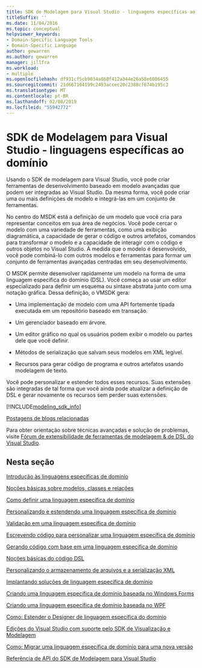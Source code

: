 ```yaml
---
title: SDK de Modelagem para Visual Studio - linguagens específicas ao domínio
titleSuffix: ''
ms.date: 11/04/2016
ms.topic: conceptual
helpviewer_keywords:
- Domain-Specific Language Tools
- Domain-Specific Language
author: gewarren
ms.author: gewarren
manager: jillfra
ms.workload:
- multiple
ms.openlocfilehash: df931cf5cb9034a868f412a344e26a58e6006455
ms.sourcegitcommit: 21d667104199c2493accec20c2388cf674b195c3
ms.translationtype: MT
ms.contentlocale: pt-BR
ms.lasthandoff: 02/08/2019
ms.locfileid: "55942772"
---
```

# <a name="modeling-sdk-for-visual-studio---domain-specific-languages"></a>SDK de Modelagem para Visual Studio - linguagens específicas ao domínio

Usando o SDK de modelagem para Visual Studio, você pode criar ferramentas de desenvolvimento baseado em modelo avançadas que podem ser integradas ao Visual Studio. Da mesma forma, você pode criar uma ou mais definições de modelo e integrá-las em um conjunto de ferramentas.

No centro do MSDK está a definição de um modelo que você cria para representar conceitos em sua área de negócios. Você pode cercar o modelo com uma variedade de ferramentas, como uma exibição diagramática, a capacidade de gerar o código e outros artefatos, comandos para transformar o modelo e a capacidade de interagir com o código e outros objetos no Visual Studio. À medida que o modelo é desenvolvido, você pode combiná-lo com outros modelos e ferramentas para formar um conjunto de ferramentas avançadas centradas em seu desenvolvimento.

O MSDK permite desenvolver rapidamente um modelo na forma de uma linguagem específica do domínio (DSL). Você começa ao usar um editor especializado para definir um esquema ou sintaxe abstrata junto com uma notação gráfica. Dessa definição, o VMSDK gera:

- Uma implementação de modelo com uma API fortemente tipada executada em um repositório baseado em transação.

- Um gerenciador baseado em árvore.

- Um editor gráfico no qual os usuários podem exibir o modelo ou partes dele que você definir.

- Métodos de serialização que salvam seus modelos em XML legível.

- Recursos para gerar código de programa e outros artefatos usando modelagem de texto.

Você pode personalizar e estender todos esses recursos. Suas extensões são integradas de tal forma que você ainda pode atualizar a definição de DSL e gerar novamente os recursos sem perder suas extensões.

[!INCLUDE[modeling_sdk_info](includes/modeling_sdk_info.md)]

[Postagens de blogs relacionadas](https://blogs.msdn.microsoft.com/visualstudioalm/tag/code-index/)

Para obter orientação sobre técnicas avançadas e solução de problemas, visite [Fórum de extensibilidade de ferramentas de modelagem & de DSL do Visual Studio](http://go.microsoft.com/fwlink/?LinkID=186074).

## <a name="in-this-section"></a>Nesta seção
 [Introdução às linguagens específicas de domínio](../modeling/getting-started-with-domain-specific-languages.md)

 [Noções básicas sobre modelos, classes e relações](../modeling/understanding-models-classes-and-relationships.md)

 [Como definir uma linguagem específica de domínio](../modeling/how-to-define-a-domain-specific-language.md)

 [Personalizando e estendendo uma linguagem específica de domínio](../modeling/customizing-and-extending-a-domain-specific-language.md)

 [Validação em uma linguagem específica de domínio](../modeling/validation-in-a-domain-specific-language.md)

 [Escrevendo código para personalizar uma linguagem específica de domínio](../modeling/writing-code-to-customise-a-domain-specific-language.md)

 [Gerando código com base em uma linguagem específica de domínio](../modeling/generating-code-from-a-domain-specific-language.md)

 [Noções básicas do código DSL](../modeling/understanding-the-dsl-code.md)

 [Personalizando o armazenamento de arquivos e a serialização XML](../modeling/customizing-file-storage-and-xml-serialization.md)

 [Implantando soluções de linguagem específica de domínio](../modeling/deploying-domain-specific-language-solutions.md)

 [Criando uma linguagem específica de domínio baseada no Windows Forms](../modeling/creating-a-windows-forms-based-domain-specific-language.md)

 [Criando uma linguagem específica de domínio baseada no WPF](../modeling/creating-a-wpf-based-domain-specific-language.md)

 [Como: Estender o Designer de linguagem específica do domínio](../modeling/how-to-extend-the-domain-specific-language-designer.md)

 [Edições do Visual Studio com suporte pelo SDK de Visualização e Modelagem](../modeling/supported-visual-studio-editions-for-visualization-amp-modeling-sdk.md)

 [Como: Migrar uma linguagem específica de domínio para uma nova versão](../modeling/how-to-migrate-a-domain-specific-language-to-a-new-version.md)

 [Referência de API do SDK de Modelagem para Visual Studio](../modeling/api-reference-for-modeling-sdk-for-visual-studio.md)
